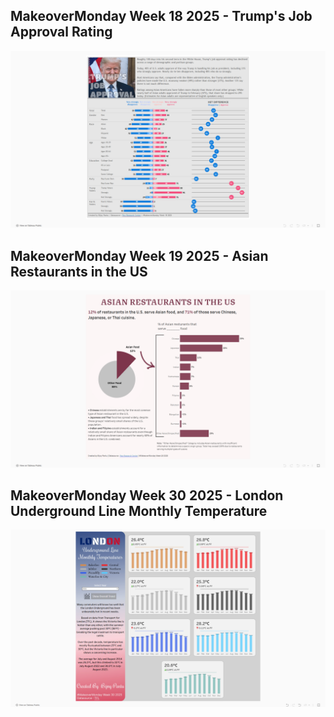## MakeoverMonday Week 18 2025 - Trump's Job Approval Rating
![Week 18](https://github.com/bijoypantu/Makeover-Monday/blob/main/Week%2018/Trump%20Approval%20Ratings.png?raw=true)

## MakeoverMonday Week 19 2025 - Asian Restaurants in the US
![Week 19](https://github.com/bijoypantu/Makeover-Monday/blob/main/Week%2019/Asian%20Restaurants%20in%20the%20US.png?raw=true)

## MakeoverMonday Week 30 2025 - London Underground Line Monthly Temperature
![Week 30](https://github.com/bijoypantu/Makeover-Monday/blob/main/Week%2030/London%20Underground%20Line%20Monthly%20Temperature.png?raw=true)
